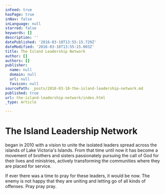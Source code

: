 ```yaml
---
inFeed: true
hasPage: true
inNav: false
inLanguage: null
starred: false
keywords: []
description: ''
datePublished: '2016-03-18T13:55:15.729Z'
dateModified: '2016-03-18T13:55:15.003Z'
title: The Island Leadership Network
author: []
authors: []
publisher:
  name: null
  domain: null
  url: null
  favicon: null
sourcePath: _posts/2016-03-18-the-island-leadership-network.md
published: true
url: the-island-leadership-network/index.html
_type: Article

---
```

# The Island Leadership Network

began in 2010 with a vision to unite the isolated leaders spread across the islands of Lake Victoria's Islands. From that time until now it has become a movement of brothers and sisters passionately pursuing the call of God for their lives and ministries, actively transforming the communities where they are placed for service. 

If ever there was a time to pray for these leaders, it would be now. The enemy is not happy that they are uniting and letting go of all kinds of offenses. Pray pray pray.